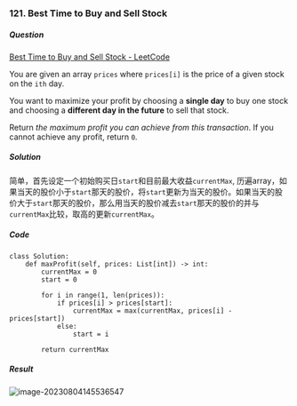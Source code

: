 ### 121. Best Time to Buy and Sell Stock

##### Question

[Best Time to Buy and Sell Stock - LeetCode](https://leetcode.com/problems/best-time-to-buy-and-sell-stock/description/)

You are given an array `prices` where `prices[i]` is the price of a given stock on the `ith` day.

You want to maximize your profit by choosing a **single day** to buy one stock and choosing a **different day in the future** to sell that stock.

Return *the maximum profit you can achieve from this transaction*. If you cannot achieve any profit, return `0`.



##### Solution

简单，首先设定一个初始购买日`start`和目前最大收益`currentMax`, 历遍array，如果当天的股价小于`start`那天的股价，将`start`更新为当天的股价。如果当天的股价大于`start`那天的股价，那么用当天的股价减去`start`那天的股价的并与`currentMax`比较，取高的更新`currentMax`。



##### Code

```
class Solution:
    def maxProfit(self, prices: List[int]) -> int:
        currentMax = 0
        start = 0

        for i in range(1, len(prices)):
            if prices[i] > prices[start]:
                currentMax = max(currentMax, prices[i] - prices[start])
            else:
                start = i
        
        return currentMax
```



##### Result

![image-20230804145536547](D:\selfStudy\Algorithm\Algorithm-Notes\Pictures\image-20230804145536547.png)